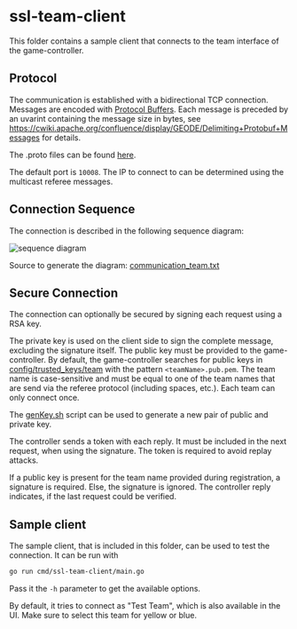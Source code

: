 # ssl-team-client

This folder contains a sample client that connects to the team interface of the game-controller.

## Protocol
The communication is established with a bidirectional TCP connection. Messages are encoded with [Protocol Buffers](https://developers.google.com/protocol-buffers/). Each message is preceded by an uvarint containing the message size in bytes, see https://cwiki.apache.org/confluence/display/GEODE/Delimiting+Protobuf+Messages for details.

The .proto files can be found [here](../../pkg/refproto).

The default port is `10008`. The IP to connect to can be determined using the multicast referee messages.

## Connection Sequence
The connection is described in the following sequence diagram:

![sequence diagram](https://www.websequencediagrams.com/cgi-bin/cdraw?lz=IyBodHRwczovL3d3dy53ZWJzZXF1ZW5jZWRpYWdyYW1zLmNvbS8KClRlYW0tPkNvbnRyb2xsZXI6IGVzdGFibGlzaCBUQ1AgY29ubmVjdGlvbgoAGwoAIw5nZW5lcmF0ZSBuZXcgdG9rZQAdDlRlYW06IABYClJlcGx5ICgAJAYgKQBvE1RlYW1SZWdpc3RyYXRpb24gKCB0ZWFtTmFtZSwgWwBdBiwgc2lnbmF0dXJlIF0gKQCBEQwAgUEOdmVyaWZ5AIEGEgARFQBLCQCBHSVvayB8IHJlamVjdCApCgpsb29wCmFsdACBKAUgcmVxdWVzdHMgYSBjaGFuZ2UAgVIXVG8Agg8MAC8FAEozZWxzZSBjAIM9CQByDGRlY2lzAIMwEACDBRBUbwCCbwYAegYATV1uZAplbmQKCg&s=napkin)

Source to generate the diagram: [communication_team.txt](./communication_team.txt)

## Secure Connection
The connection can optionally be secured by signing each request using a RSA key.

The private key is used on the client side to sign the complete message, excluding the signature itself. 
The public key must be provided to the game-controller. 
By default, the game-controller searches for public keys in [config/trusted_keys/team](../../config/trusted_keys/team) with the pattern `<teamName>.pub.pem`. The team name is case-sensitive and must be equal to one of the team names that are send via the referee protocol (including spaces, etc.). Each team can only connect once.

The [genKey.sh](../../tools/genKey.sh) script can be used to generate a new pair of public and private key.

The controller sends a token with each reply. It must be included in the next request, when using the signature. The token is required to avoid replay attacks.

If a public key is present for the team name provided during registration, a signature is required. Else, the signature is ignored. The controller reply indicates, if the last request could be verified.

## Sample client
The sample client, that is included in this folder, can be used to test the connection. It can be run with 
```bash
go run cmd/ssl-team-client/main.go
``` 
Pass it the `-h` parameter to get the available options.

By default, it tries to connect as "Test Team", which is also available in the UI. Make sure to select this team for yellow or blue.